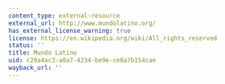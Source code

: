 ```yaml
---
content_type: external-resource
external_url: http://www.mundolatino.org/
has_external_license_warning: true
license: https://en.wikipedia.org/wiki/All_rights_reserved
status: ''
title: Mundo Latino
uid: c20a4ac3-a0a7-4234-be9e-ce8a7b154cae
wayback_url: ''
---
```

